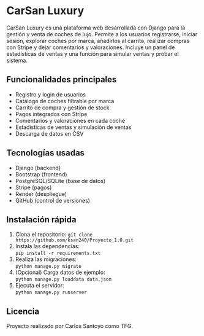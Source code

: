 # CarSan Luxury

CarSan Luxury es una plataforma web desarrollada con Django para la gestión y venta de coches de lujo. Permite a los usuarios registrarse, iniciar sesión, explorar coches por marca, añadirlos al carrito, realizar compras con Stripe y dejar comentarios y valoraciones. Incluye un panel de estadísticas de ventas y una función para simular ventas y probar el sistema.

## Funcionalidades principales

- Registro y login de usuarios
- Catálogo de coches filtrable por marca
- Carrito de compra y gestión de stock
- Pagos integrados con Stripe
- Comentarios y valoraciones en cada coche
- Estadísticas de ventas y simulación de ventas
- Descarga de datos en CSV

## Tecnologías usadas

- Django (backend)
- Bootstrap (frontend)
- PostgreSQL/SQLite (base de datos)
- Stripe (pagos)
- Render (despliegue)
- GitHub (control de versiones)

## Instalación rápida

1. Clona el repositorio:
   `git clone https://github.com/ksan240/Proyecto_1.0.git`
3. Instala las dependencias:  
   `pip install -r requirements.txt`
4. Realiza las migraciones:  
   `python manage.py migrate`
5. (Opcional) Carga datos de ejemplo:  
   `python manage.py loaddata data.json`
6. Ejecuta el servidor:  
   `python manage.py runserver`

## Licencia

Proyecto realizado por Carlos Santoyo como TFG.
